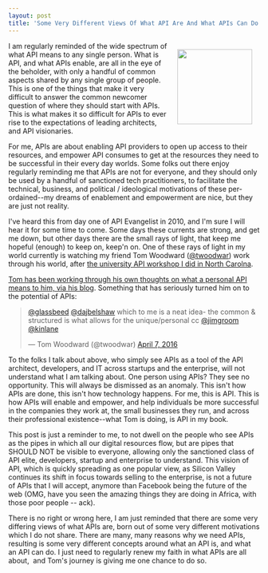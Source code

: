 ```yaml
---
layout: post
title: 'Some Very Different Views Of What API Are And What APIs Can Do'
---
```

<p><a href="https://twitter.com/twoodwar"><img style="padding: 15px;" src="http://kinlane-productions.s3.amazonaws.com/api-evangelist-site/blog/tom-woodward.jpeg" alt="" width="150" align="right" /></a></p>
<p>I am regularly reminded of the wide spectrum of what API means to any single person. What is API, and what APIs enable, are all in the eye of the beholder, with only a handful of common aspects shared by any single group of people. This is one of the things that make it very difficult to answer the common newcomer question of where they should start with APIs. This is what makes it so difficult for APIs to ever rise to the expectations of leading architects, and API visionaries.</p>
<p>For me, APIs are about enabling API providers to open up access to their resources, and empower API consumes to get at the resources they need to be successful in their every day worlds. Some folks out there enjoy regularly reminding me that APIs are not for everyone, and they should only be used by a handful of sanctioned tech practitioners, to facilitate the technical, business, and political / ideological motivations of these per-ordained--my dreams of enablement and empowerment are nice, but they are just not reality.</p>
<p>I've heard this from day one of API Evangelist in 2010, and I'm sure I will hear it for some time to come. Some days these currents are strong, and get me down, but other days there are the small rays of light, that keep me hopeful (enough) to keep on, keep'n on. One of these rays of light in my world currently is watching my friend Tom Woodward (<a href="https://twitter.com/twoodwar">@twoodwar</a>) work through his world, after <a href="http://kinlane.github.io/university-api-workshop/">the university API workshop I did in North Carolna</a>.&nbsp;</p>
<p><a href="http://bionicteaching.com/first-steps-in-the-personal-api/">Tom has been working through his own thoughts on what a personal API means to him, via his blog</a>. Something that has seriously turned him on to the potential of APIs:</p>
<blockquote class="twitter-tweet">
<p dir="ltr" lang="en"><a href="https://twitter.com/glassbeed">@glassbeed</a> <a href="https://twitter.com/dajbelshaw">@dajbelshaw</a> which to me is a neat idea- the common &amp; structured is what allows for the unique/personal cc <a href="https://twitter.com/jimgroom">@jimgroom</a> <a href="https://twitter.com/kinlane">@kinlane</a></p>
&mdash; Tom Woodward (@twoodwar) <a href="https://twitter.com/twoodwar/status/718098759511629824">April 7, 2016</a></blockquote>
<script src="http://platform.twitter.com/widgets.js"></script>
<p>To the folks I talk about above, who simply see APIs as a tool of the API architect, developers, and IT across startups and the enterprise, will not understand what I am talking about. One person using APIs? They see no opportunity. This will always be dismissed as an anomaly. This isn't how APIs are done, this isn't how technology happens. For me, this is API. This is how APIs will enable and empower, and help individuals be more successful in the companies they work at, the small businesses they run, and across their professional existence--what Tom is doing, is API in my book.</p>
<p>This post is just a reminder to me, to not dwell on the people who see APIs as the pipes in which all our digital resources flow, but are pipes that SHOULD NOT be visible to everyone, allowing only the sanctioned class of API elite, developers, startup and enterprise to understand. This vision of API, which is quickly spreading as one popular view, as Silicon Valley continues its shift in focus towards selling to the enterprise, is not a future of APIs that I will accept, anymore than Facebook being the future of the web (OMG, have you seen the amazing things they are doing in Africa, with those poor people -- ack).</p>
<p>There is no right or wrong here, I am just reminded that there are some very differing views of what APIs are, born out of some very different motivations which I do not share. There are many, many reasons why we need APIs, resulting is some very different concepts around what an API is, and what an API can do. I just need to regularly renew my faith in what APIs are all about, &nbsp;and Tom's journey is giving me one chance to do so.</p>
